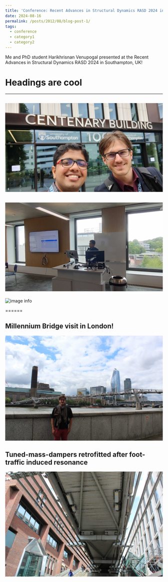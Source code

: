 ```yaml
---
title: 'Conference: Recent Advances in Structural Dynamics RASD 2024 in Southampton'
date: 2024-08-16
permalink: /posts/2012/08/blog-post-1/
tags:
  - conference
  - category1
  - category2
---
```


Me and PhD student Harikhrisnan Venupogal presented at the Recent Advances in Structural Dynamics RASD 2024 in Southampton, UK!

Headings are cool
======
------
![image info](/images/me_hari_hall.jpg)
------
![image info](/images/hari_RASD.jpg)
------
![image info](/images/me_RASD.jpg)

======

Millennium Bridge visit in London!
------
![image info](/images/mil_bridge.jpg)

Tuned-mass-dampers retrofitted after foot-traffic induced resonance
------
![image info](/images/mil_bridge_2.jpg)